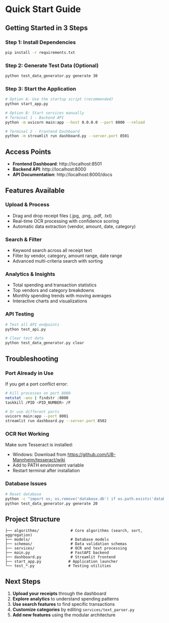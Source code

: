 # Quick Start Guide

##  Getting Started in 3 Steps

### Step 1: Install Dependencies
```bash
pip install -r requirements.txt
```

### Step 2: Generate Test Data (Optional)
```bash
python test_data_generator.py generate 30
```

### Step 3: Start the Application
```bash
# Option A: Use the startup script (recommended)
python start_app.py

# Option B: Start services manually
# Terminal 1 - Backend API
python -m uvicorn main:app --host 0.0.0.0 --port 8000 --reload

# Terminal 2 - Frontend Dashboard
python -m streamlit run dashboard.py --server.port 8501
```

## Access Points

- **Frontend Dashboard**: http://localhost:8501
- **Backend API**: http://localhost:8000
- **API Documentation**: http://localhost:8000/docs

## Features Available

### Upload & Process
- Drag and drop receipt files (.jpg, .png, .pdf, .txt)
- Real-time OCR processing with confidence scoring
- Automatic data extraction (vendor, amount, date, category)

### Search & Filter
- Keyword search across all receipt text
- Filter by vendor, category, amount range, date range
- Advanced multi-criteria search with sorting

### Analytics & Insights
- Total spending and transaction statistics
- Top vendors and category breakdowns
- Monthly spending trends with moving averages
- Interactive charts and visualizations

### API Testing
```bash
# Test all API endpoints
python test_api.py

# Clear test data
python test_data_generator.py clear
```

## Troubleshooting

### Port Already in Use
If you get a port conflict error:
```bash
# Kill processes on port 8000
netstat -ano | findstr :8000
taskkill /PID <PID_NUMBER> /F

# Or use different ports
uvicorn main:app --port 8001
streamlit run dashboard.py --server.port 8502
```

### OCR Not Working
Make sure Tesseract is installed:
- Windows: Download from https://github.com/UB-Mannheim/tesseract/wiki
- Add to PATH environment variable
- Restart terminal after installation

### Database Issues
```bash
# Reset database
python -c "import os; os.remove('database.db') if os.path.exists('database.db') else None"
python test_data_generator.py generate 20
```

## Project Structure

```
├── algorithms/              # Core algorithms (search, sort, aggregation)
├── models/                  # Database models
├── schemas/                 # Data validation schemas
├── services/                # OCR and text processing
├── main.py                  # FastAPI backend
├── dashboard.py             # Streamlit frontend
├── start_app.py            # Application launcher
└── test_*.py               # Testing utilities
```

##  Next Steps

1. **Upload your receipts** through the dashboard
2. **Explore analytics** to understand spending patterns
3. **Use search features** to find specific transactions
4. **Customize categories** by editing `services/text_parser.py`
5. **Add new features** using the modular architecture
